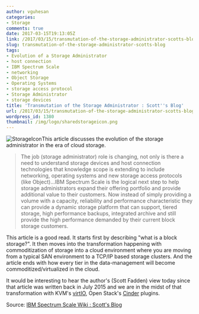 ```yaml
---
author: vguhesan
categories:
- Storage
comments: true
date: 2017-03-15T19:13:05Z
link: /2017/03/15/transmutation-of-the-storage-administrator-scotts-blog/
slug: transmutation-of-the-storage-administrator-scotts-blog
tags:
- Evolution of a Storage Administrator
- host connection
- IBM Spectrum Scale
- networking
- Object Storage
- Operating Systems
- storage access protocol
- Storage Administrator
- storage devices
title: 'Transmutation of the Storage Administrator : Scott''s Blog'
url: /2017/03/15/transmutation-of-the-storage-administrator-scotts-blog/
wordpress_id: 1380
thumbnail: /img/logo/sharedstorageicon.png
---
```


![StorageIcon](/img/2017/03/storageicon.png)This article discusses the evolution of the storage administrator in the era of cloud storage.






<blockquote>The job (storage administrator) role is changing, not only is there a need to understand storage devices and host connection technologies that knowledge scope is extending to include networking, operating systems and new storage access protocols (like Object)...IBM Spectrum Scale is the logical next step to help storage administrators expand their offering portfolio and provide additional value to their customers. Now instead of simply providing a volume with a capacity, reliability and performance characteristic they can provide a dynamic storage platform that can support, tiered storage, high performance backups, integrated archive and still provide the high performance demanded by their current block storage customers.</blockquote>


This article is a good read. It starts first by describing "what is a block storage?". It then moves into the transformation happening with commoditization of storage into a cloud environment where you are moving from a typical SAN environment to a TCP/IP based storage clusters. And the article ends with how every tier in the data-management will become commoditized/virtualized in the cloud.

It would be interesting to hear the author's (Scott Fadden) view today since that article was written back in July 2015 and we are in the midst of that transformation with KVM's [virtIO](https://wiki.libvirt.org/page/Virtio), Open Stack's [Cinder](https://wiki.openstack.org/wiki/Cinder) plugins.

Source: [IBM Spectrum Scale Wiki : Scott's Blog](https://www.ibm.com/developerworks/community/wikis/home?lang=en#!/wiki/General%20Parallel%20File%20System%20(GPFS)/page/Scott%27s%20Blog)
